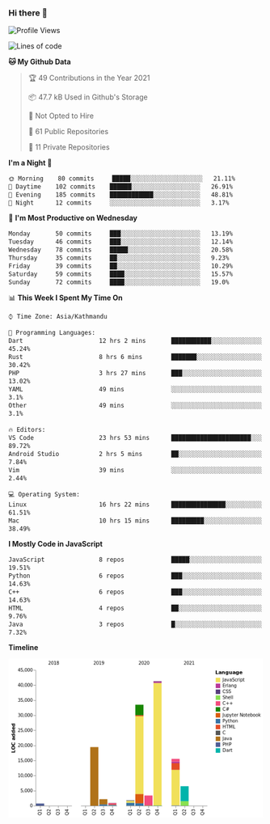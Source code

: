 ### Hi there 👋


<!--START_SECTION:waka-->
![Profile Views](http://img.shields.io/badge/Profile%20Views-10-blue)

![Lines of code](https://img.shields.io/badge/From%20Hello%20World%20I%27ve%20Written-125892%20lines%20of%20code-blue)

**🐱 My Github Data** 

> 🏆 49 Contributions in the Year 2021
 > 
> 📦 47.7 kB Used in Github's Storage 
 > 
> 🚫 Not Opted to Hire
 > 
> 📜 61 Public Repositories 
 > 
> 🔑 11 Private Repositories  
 > 
**I'm a Night 🦉** 

```text
🌞 Morning    80 commits     █████░░░░░░░░░░░░░░░░░░░░   21.11% 
🌆 Daytime    102 commits    ██████░░░░░░░░░░░░░░░░░░░   26.91% 
🌃 Evening    185 commits    ████████████░░░░░░░░░░░░░   48.81% 
🌙 Night      12 commits     ░░░░░░░░░░░░░░░░░░░░░░░░░   3.17%

```
📅 **I'm Most Productive on Wednesday** 

```text
Monday       50 commits     ███░░░░░░░░░░░░░░░░░░░░░░   13.19% 
Tuesday      46 commits     ███░░░░░░░░░░░░░░░░░░░░░░   12.14% 
Wednesday    78 commits     █████░░░░░░░░░░░░░░░░░░░░   20.58% 
Thursday     35 commits     ██░░░░░░░░░░░░░░░░░░░░░░░   9.23% 
Friday       39 commits     ██░░░░░░░░░░░░░░░░░░░░░░░   10.29% 
Saturday     59 commits     ████░░░░░░░░░░░░░░░░░░░░░   15.57% 
Sunday       72 commits     ████░░░░░░░░░░░░░░░░░░░░░   19.0%

```


📊 **This Week I Spent My Time On** 

```text
⌚︎ Time Zone: Asia/Kathmandu

💬 Programming Languages: 
Dart                     12 hrs 2 mins       ███████████░░░░░░░░░░░░░░   45.24% 
Rust                     8 hrs 6 mins        ███████░░░░░░░░░░░░░░░░░░   30.42% 
PHP                      3 hrs 27 mins       ███░░░░░░░░░░░░░░░░░░░░░░   13.02% 
YAML                     49 mins             ░░░░░░░░░░░░░░░░░░░░░░░░░   3.1% 
Other                    49 mins             ░░░░░░░░░░░░░░░░░░░░░░░░░   3.1%

🔥 Editors: 
VS Code                  23 hrs 53 mins      ██████████████████████░░░   89.72% 
Android Studio           2 hrs 5 mins        ██░░░░░░░░░░░░░░░░░░░░░░░   7.84% 
Vim                      39 mins             ░░░░░░░░░░░░░░░░░░░░░░░░░   2.44%

💻 Operating System: 
Linux                    16 hrs 22 mins      ███████████████░░░░░░░░░░   61.51% 
Mac                      10 hrs 15 mins      █████████░░░░░░░░░░░░░░░░   38.49%

```

**I Mostly Code in JavaScript** 

```text
JavaScript               8 repos             █████░░░░░░░░░░░░░░░░░░░░   19.51% 
Python                   6 repos             ███░░░░░░░░░░░░░░░░░░░░░░   14.63% 
C++                      6 repos             ███░░░░░░░░░░░░░░░░░░░░░░   14.63% 
HTML                     4 repos             ██░░░░░░░░░░░░░░░░░░░░░░░   9.76% 
Java                     3 repos             █░░░░░░░░░░░░░░░░░░░░░░░░   7.32%

```


**Timeline**

![Chart not found](https://raw.githubusercontent.com/voidash/voidash/main/charts/bar_graph.png) 


<!--END_SECTION:waka-->


<!--
**voidash/voidash** is a ✨ _special_ ✨ repository because its `README.md` (this file) appears on your GitHub profile.

Here are some ideas to get you started:

- 🔭 I’m currently working on ...
- 🌱 I’m currently learning ...
- 👯 I’m looking to collaborate on ...
- 🤔 I’m looking for help with ...
- 💬 Ask me about ...
- 📫 How to reach me: ...
- 😄 Pronouns: ...
- ⚡ Fun fact: ...
-->
